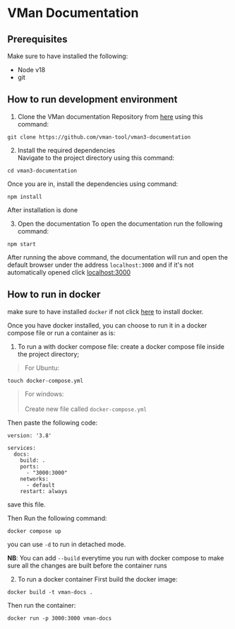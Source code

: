 # VMan Documentation 

## Prerequisites
Make sure to have installed the following:
- Node v18
- git

## How to run development environment
1. Clone the VMan documentation Repository from [here](https://github.com/vman-tool/vman3-documentation) using this command:

```
git clone https://github.com/vman-tool/vman3-documentation
```

2. Install the required dependencies <br>
Navigate to the project directory using this command:
```
cd vman3-documentation
```

Once you are in, install the dependencies using command:
```
npm install
```

After installation is done

3. Open the documentation
To open the documentation run the following command:
```
npm start
```

After running the above command, the documentation will run and open the default browser under the address `localhost:3000` and if it's not automatically opened click [localhost:3000](http://localhost:3000)


## How to run in docker
make sure to have installed `docker` if not click [here](https://docs.docker.com/engine/install/) to install docker.

Once you have docker installed, you can choose to run it in a docker compose file or run a container as is:

1. To run a with docker compose file:
create a docker compose file inside the project directory;

>  For Ubuntu:
``` 
touch docker-compose.yml 
```

> For windows: <br>   
Create new file called `docker-compose.yml`

Then paste the following code:
```
version: '3.8'

services:
  docs:
    build: .
    ports:
      - "3000:3000"
    networks:
      - default
    restart: always

```

save this file.

Then Run the following command:
```
docker compose up
```

you can use `-d` to run in detached mode.

**NB**: You can add `--build` everytime you run with docker compose to make sure all the changes are built before the container runs

2. To run a docker container
 First build the docker image:
 ```
 docker build -t vman-docs .

 ```

Then run the container:
```
docker run -p 3000:3000 vman-docs

```